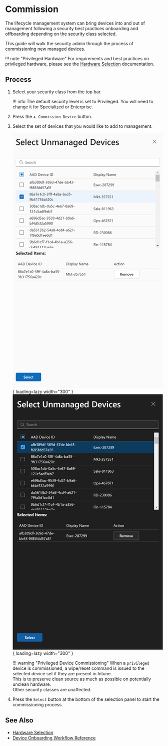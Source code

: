 # Commission

The lifecycle management system can bring devices into and out of management following a security best practices onboarding and offboarding depending on the security class selected.

This guide will walk the security admin through the process of commissioning new managed devices.

!!! note "Privileged Hardware"
    For requirements and best practices on privileged hardware, please see the [Hardware Selection](../../Reference/Architecture/Hardware-Selection.md) documentation.

## Process

1. Select your security class from the top bar.

    !!! info
        The default security level is set to Privileged. You will need to change it for Specialized or Enterprise.

2. Press the `➕ Commission Device` button.

3. Select the set of devices that you would like to add to management.

    ![Screenshot of the unmanaged devices picker with a single device selected.](../../../../assets/Images/Screenshots/Select-Unmanaged-Device-Light.png#only-light){ loading=lazy width="300" }
    ![Screenshot of the unmanaged devices picker with a single device selected.](../../../../assets/Images/Screenshots/Select-Unmanaged-Device-Dark.png#only-dark){ loading=lazy width="300" }

    !!! warning "Privileged Device Commissioning"
        When a `privileged` device is commissioned, a wipe/reset command is issued to the selected device set if they are present in Intune.  
        This is to preserve clean source as much as possible on potentially unclean hardware.  
        Other security classes are unaffected.

4. Press the `Select` button at the bottom of the selection panel to start the commissioning process.

## See Also

- [Hardware Selection](../../Reference/Architecture/Hardware-Selection.md)
- [Device Onboarding Workflow Reference](../../Reference/Architecture/Diagrams/Device-Commission.md)
